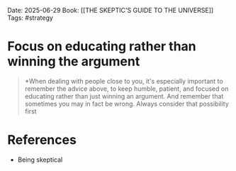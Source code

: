 Date: 2025-06-29
Book: [[THE SKEPTIC'S GUIDE TO THE UNIVERSE]]
Tags: #strategy 
# Focus on educating rather than winning the argument

>*When dealing with people close to you, it's especially  important to remember the advice above, to keep humble, patient, and focused on educating rather than just winning an argument. And remember that sometimes you may in fact be wrong. Always consider that possibility first 

# References
- Being skeptical